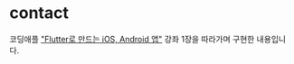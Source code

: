 # contact

코딩애플 ["Flutter로 만드는 iOS, Android 앱"](https://codingapple.com/course/flutter-course/) 강좌 1장을 따라가며 구현한 내용입니다.
